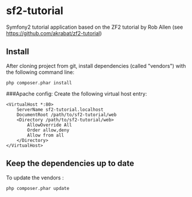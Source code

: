 sf2-tutorial
============

Symfony2 tutorial application based on the ZF2 tutorial by Rob Allen (see https://github.com/akrabat/zf2-tutorial)

Install
-------
After cloning project from git, install dependencies (called "vendors") with the following command line:

    php composer.phar install

###Apache config:
Create the following virtual host entry:

    <VirtualHost *:80>
        ServerName sf2-tutorial.localhost
        DocumentRoot /path/to/sf2-tutorial/web
        <Directory /path/to/sf2-tutorial/web>
            AllowOverride All
            Order allow,deny
            Allow from all
        </Directory>
    </VirtualHost>

Keep the dependencies up to date
--------------------------------
To update the vendors :

    php composer.phar update
